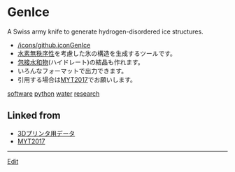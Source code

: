 # GenIce

[](https://raw.githubusercontent.com/vitroid/GenIce/develop/logo/genice-v0.png)

A Swiss army knife to generate hydrogen-disordered ice structures.




* [/icons/github.icon](/icons/github.icon.md)[GenIce](https://github.com/vitroid/GenIce)
* [水素無秩序性](水素無秩序性.md)を考慮した氷の構造を生成するツールです。
* [包接水和物](包接水和物.md)(ハイドレート)の結晶も作れます。
* いろんなフォーマットで出力できます。
* 引用する場合は[MYT2017](MYT2017.md)でお願いします。

[software](software.md) [python](python.md) [water](water.md) [research](research.md) 



## Linked from

* [3Dプリンタ用データ](3Dプリンタ用データ.md)
* [MYT2017](MYT2017.md)


----
[Edit](https://github.com/vitroid/vitroid.github.io/blob/master/MD/GenIce.md)
